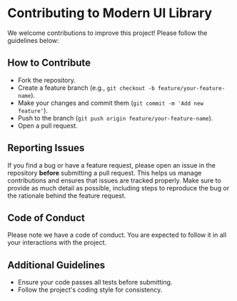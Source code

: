 # Contributing to Modern UI Library

We welcome contributions to improve this project! Please follow the guidelines below:

## How to Contribute
- Fork the repository.
- Create a feature branch (e.g., `git checkout -b feature/your-feature-name`).
- Make your changes and commit them (`git commit -m 'Add new feature'`).
- Push to the branch (`git push origin feature/your-feature-name`).
- Open a pull request.

## Reporting Issues
If you find a bug or have a feature request, please open an issue in the repository **before** submitting a pull request. This helps us manage contributions and ensures that issues are tracked properly.
Make sure to provide as much detail as possible, including steps to reproduce the bug or the rationale behind the feature request.

## Code of Conduct
Please note we have a code of conduct. You are expected to follow it in all your interactions with the project.

## Additional Guidelines
- Ensure your code passes all tests before submitting.
- Follow the project's coding style for consistency.